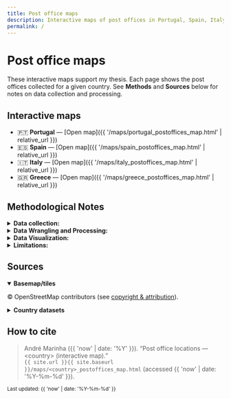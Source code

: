 ```yaml
---
title: Post office maps
description: Interactive maps of post offices in Portugal, Spain, Italy, and Greece, with methods and sources.
permalink: /
---
```


# Post office maps

These interactive maps support my thesis. Each page shows the post offices collected for a given country. See **Methods** and **Sources** below for notes on data collection and processing.

## Interactive maps
- 🇵🇹 **Portugal** — [Open map]({{ '/maps/portugal_postoffices_map.html' | relative_url }})
- 🇪🇸 **Spain** — [Open map]({{ '/maps/spain_postoffices_map.html' | relative_url }})
- 🇮🇹 **Italy** — [Open map]({{ '/maps/italy_postoffices_map.html' | relative_url }})
- 🇬🇷 **Greece** — [Open map]({{ '/maps/greece_postoffices_map.html' | relative_url }})

## Methodological Notes

<details>
  <summary><strong>Data collection:</strong></summary>
  <p>The spatial data on post offices were obtained from OpenStreetMap (OSM), an openly licensed, community-curated geographic database. Specifically, I used the Overpass API, which allows structured queries against OSM. For each of the countries under study—Spain, Italy, Portugal, and Greece—I retrieved all features tagged with amenity=post_office. This tag is the standard OSM classification for physical post office facilities and captures both stand-alone buildings and smaller service points. By relying on OSM rather than official operator registries, I ensured a harmonized, reproducible dataset across multiple countries, accessible without the administrative or licensing constraints of national postal operators.</p>
</details>

<details>
  <summary><strong>Data Wrangling and Processing:</strong></summary>
  <p>The raw OSM data contained three types of geometries: points (nodes), polygons (ways), and multipolygons (relations). To create a consistent point-based dataset, all features were converted to single centroid coordinates (using the out center directive in Overpass for non-point geometries). The resulting dataset included geographic coordinates, OSM IDs, and available metadata such as postal codes, operators, or opening hours. These data were saved in both **GeoJSON** and **GeoPackage** formats for transparency and reusability. For visualization, geometries were projected to EPSG:3857 (Web Mercator), the standard for web mapping, while storage and analysis were conducted in EPSG:4326 (WGS84). Data cleaning steps involved checking for duplicates, validating coordinate ranges, and discarding features without spatial information. A light quality assurance step was also performed by comparing point density in selected urban and rural areas with known post office distributions, confirming broad consistency.</p>
</details>

<details>
  <summary><strong>Data Visualization:</strong></summary>
  <p>In the context of this (small) project, two forms of data visualization were produced. First, the interactive web maps that can be consulted above were created using **Folium**, which leverages Leaflet.js and CartoDB Positron basemaps. These maps allow exploration of individual features through marker popups and were used for inspection and qualitative assessment. Second, high-resolution static maps were generated with GeoPandas, Matplotlib, and Contextily. These outputs were specifically tailored for further inclusion in the body of dissertation, with markers being rendered at a uniform small size to highlight density and distribution, while basemaps were included at moderate zoom levels to provide geographic context.</p>
</details>

<details>
  <summary><strong>Limitations:</strong></summary>

  Taking the OSM route/approach has several inherent limitations that need to be considered. First, OSM is **crowdsourced**, which means coverage may not be uniform — metropolitan areas tend to be well mapped, while rural areas may contain gaps or outdated entries.  

  Second, the reliance on the `amenity=post_office` tag can produce discrepancies when compared with official registries. For example, in Portugal, OSM identified **985 post offices**, whereas a manual coding exercise based on the official [CTT website](https://tinyurl.com/36f7v6jz) yielded only **564 branches**. Part of this divergence likely arises from the inclusion in OSM of **“pontos CTT”** (partner outlets hosted in shops or other businesses), which provide limited services — mainly the sending and receiving of letters and parcels — rather than the full suite of services available in official **“balcões”** (CTT branches).  

  Third, the dataset reflects OSM at the date of collection and does not capture subsequent openings, closures, or relocations.  

  Finally, although national operators (Correos, Poste Italiane, CTT Portugal, Hellenic Post) maintain their own lists, these are not always openly accessible in harmonized formats.  

  Despite these caveats, OSM offers a consistent, transparent, and reproducible dataset across multiple countries, making it suitable for comparative geographic analysis, provided the results are interpreted with these differences in mind.
</details>


## Sources

<details open>
<summary><strong>Basemap/tiles</strong></summary>
<p>© OpenStreetMap contributors (see <a href="https://www.openstreetmap.org/copyright">copyright &amp; attribution</a>).</p>
</details>

<details>
<summary><strong>Country datasets</strong></summary>
<ul>
  <li><strong>Portugal:</strong> <!-- Add source + URL --></li>
  <li><strong>Spain:</strong> <!-- Add source + URL --></li>
  <li><strong>Italy:</strong> <!-- Add source + URL --></li>
  <li><strong>Greece:</strong> <!-- Add source + URL --></li>
</ul>
</details>

## How to cite

> André Marinha ({{ 'now' | date: '%Y' }}). “Post office locations — &lt;country&gt; (interactive map).”  
> <code>{{ site.url }}{{ site.baseurl }}/maps/&lt;country&gt;_postoffices_map.html</code> (accessed {{ 'now' | date: '%Y-%m-%d' }}).

<small>Last updated: {{ 'now' | date: '%Y-%m-%d' }}</small>
